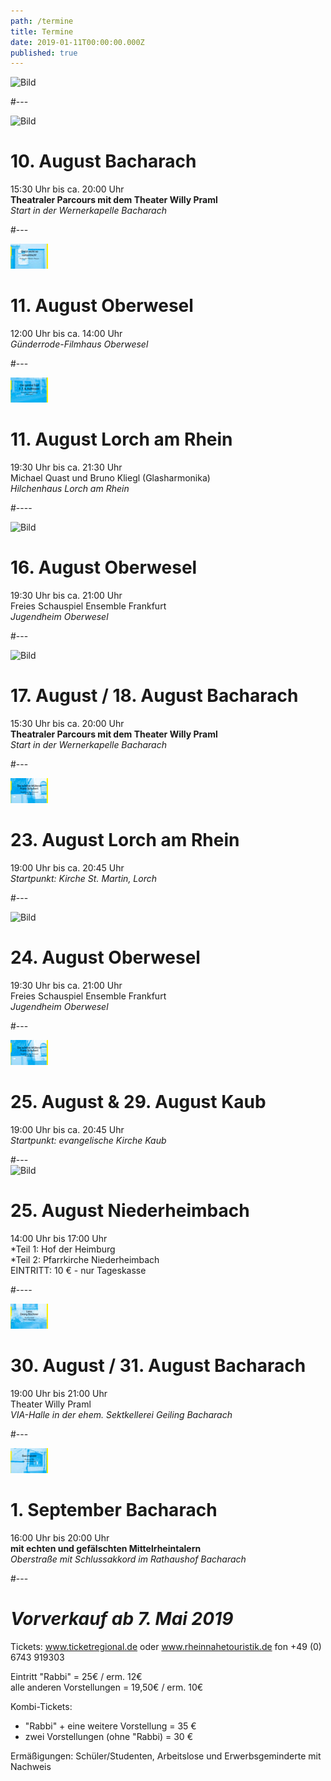 ```yaml
---
path: /termine
title: Termine
date: 2019-01-11T00:00:00.000Z
published: true
---    
```


![Bild](/flyer-2.jpg)   

#---   


![Bild](/rabbi-2.jpg)   
# 10. August   Bacharach   
15:30 Uhr bis ca. 20:00 Uhr     
**Theatraler Parcours mit dem Theater Willy Praml**   
*Start in der Wernerkapelle Bacharach*    


#---   

![Bild](/glotzt-nicht-2.jpg)    
# 11. August Oberwesel
12:00 Uhr bis ca. 14:00 Uhr     
*Günderrode-Filmhaus Oberwesel* 


   
#---   

![Bild](/goldner-topf-2.jpg)   
# 11. August   Lorch am Rhein 
19:30 Uhr bis ca. 21:30 Uhr       
Michael Quast und Bruno Kliegl (Glasharmonika)    
*Hilchenhaus  Lorch am Rhein*  

  
 #---- 
   
![Bild](/kein-ort-2.jpg)    
 # 16. August  Oberwesel
19:30 Uhr bis ca. 21:00 Uhr       
Freies Schauspiel Ensemble Frankfurt    
*Jugendheim Oberwesel*   
  
  
#---   

![Bild](/rabbi-2.jpg)    
# 17. August / 18. August  Bacharach
15:30 Uhr bis ca. 20:00 Uhr     
**Theatraler Parcours mit dem Theater Willy Praml**   
 *Start in der Wernerkapelle  Bacharach*      
  
 #---   
 
![Bild](/schoene-muellerin-2.jpg)   
# 23. August  Lorch am Rhein
19:00 Uhr bis ca. 20:45 Uhr      
*Startpunkt: Kirche St. Martin, Lorch*

#---   

![Bild](/kein-ort-2.jpg)  
# 24. August  Oberwesel
19:30 Uhr bis ca. 21:00 Uhr      
Freies Schauspiel Ensemble Frankfurt    
*Jugendheim Oberwesel*   
   
#---   
  

![Bild](/schoene-muellerin-2.jpg)   
# 25. August & 29. August  Kaub  
19:00 Uhr bis ca. 20:45 Uhr       
*Startpunkt: evangelische Kirche Kaub*  
 
#---   
![Bild](/honeypain-2.jpg)   
# 25. August  Niederheimbach   
14:00 Uhr bis 17:00 Uhr   
*Teil 1: Hof der Heimburg   
*Teil 2: Pfarrkirche Niederheimbach    
EINTRITT:  10 € - nur Tageskasse

#----

![Bild](/lenz-2.jpg)    
# 30. August / 31. August  Bacharach
19:00 Uhr bis 21:00 Uhr       
Theater Willy Praml    
*VIA-Halle in der ehem. Sektkellerei Geiling  Bacharach* 

#---   

![Bild](/bacchanal-2.jpg)   
# 1. September  Bacharach
16:00 Uhr bis 20:00 Uhr         
**mit echten und gefälschten Mittelrheintalern**    
*Oberstraße mit Schlussakkord im Rathaushof Bacharach*     

#---   


# ***Vorverkauf ab 7. Mai 2019***   
Tickets: 
 <a class="links" href="https://www.ticket­regional.de/" target="_blank" rel="noopener noreferrer">
 www.ticket­regional.de 
  </a>
oder www.rhein­nahe­touristik.de fon +49 (0) 6743 919303    

Eintritt "Rabbi" = 25€ / erm. 12€      
alle anderen Vorstellungen = 19,50€ / erm. 10€  

Kombi-Tickets:    
- "Rabbi" + eine weitere Vorstellung   =  35 €   
- zwei Vorstellungen (ohne "Rabbi)     =  30 €   

Ermäßigungen: Schüler/Studenten, Arbeitslose und Erwerbsgeminderte mit Nachweis   



